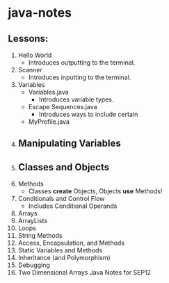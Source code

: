 # java-notes

## Lessons:
1. Hello World
    - Introduces outputting to the terminal.
2. Scanner
    - Introduces inputting to the terminal.
3. Variables
    - Variables.java
        - Introduces variable types.
    - Escape Sequences.java
        - Introduces ways to include certain 
    - MyProfile.java
4. Manipulating Variables
    - 
5. Classes and Objects
    - 
6. Methods
    - Classes **create** Objects, Objects **use** Methods!
7. Conditionals and Control Flow
    - Includes Conditional Operands
8. Arrays
9. ArrayLists
10. Loops
11. String Methods
12. Access, Encapsulation, and Methods
13. Static Variables and Methods
14. Inheritance (and Polymorphism)
15. Debugging
16. Two Dimensional Arrays
Java Notes for SEP12
